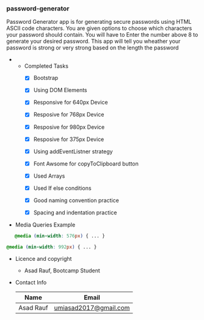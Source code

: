 ### password-generator
Password Generator app is for generating secure passwords using HTML ASCII code characters. You are given options to choose which characters your password should contain. You will have to Enter the number above 8 to generate your desired password. This app will tell you wheather your password is strong or very strong based on the length the password

* * Completed Tasks 
    * [x] Bootstrap 
    * [x] Using DOM Elements
    * [x] Responsive for 640px Device
    * [x] Resposive for 768px Device
    * [x] Resposive for 980px Device
    * [x] Resposive for 375px Device
    * [x] Using addEventListner strategy
    * [x] Font Awsome for copyToClipboard button
    * [x] Used Arrays
    * [x] Used If else conditions
    * [x] Good naming convention practice
    * [x] Spacing and indentation practice



* Media Queries Example

```css
   @media (min-width: 576px) { ... }
```

```css
@media (min-width: 992px) { ... }
```

* Licence and copyright
  
  * Asad Rauf, Bootcamp Student

* Contact Info    

  | Name      | Email                 |
  | --------- | --------------------- |
  | Asad Rauf | umiasad2017@gmail.com |




